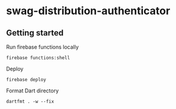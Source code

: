 # swag-distribution-authenticator

## Getting started

Run firebase functions locally
```
firebase functions:shell
```

Deploy
```
firebase deploy
```

Format Dart directory
```
dartfmt . -w --fix
```

